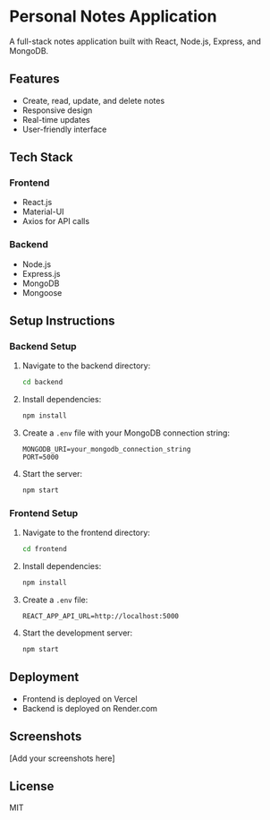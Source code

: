 # Personal Notes Application

A full-stack notes application built with React, Node.js, Express, and MongoDB.

## Features

- Create, read, update, and delete notes
- Responsive design
- Real-time updates
- User-friendly interface

## Tech Stack

### Frontend
- React.js
- Material-UI
- Axios for API calls

### Backend
- Node.js
- Express.js
- MongoDB
- Mongoose

## Setup Instructions

### Backend Setup
1. Navigate to the backend directory:
   ```bash
   cd backend
   ```
2. Install dependencies:
   ```bash
   npm install
   ```
3. Create a `.env` file with your MongoDB connection string:
   ```
   MONGODB_URI=your_mongodb_connection_string
   PORT=5000
   ```
4. Start the server:
   ```bash
   npm start
   ```

### Frontend Setup
1. Navigate to the frontend directory:
   ```bash
   cd frontend
   ```
2. Install dependencies:
   ```bash
   npm install
   ```
3. Create a `.env` file:
   ```
   REACT_APP_API_URL=http://localhost:5000
   ```
4. Start the development server:
   ```bash
   npm start
   ```

## Deployment

- Frontend is deployed on Vercel
- Backend is deployed on Render.com

## Screenshots

[Add your screenshots here]

## License

MIT 